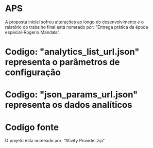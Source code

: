 # APS
A proposta inicial sofreu alterações ao longo do desenvolvimento e o relatório do trabalho final está nomeado por: "Entrega prática da época especial-Rogerio Mandala".

# Codigo: "analytics_list_url.json" representa o parâmetros de configuração
# Codigo: "json_params_url.json" representa os dados analíticos

# Codigo fonte
O projeto esta nomeado por: "Ativity Provider.zip"
